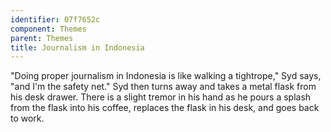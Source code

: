 ```yaml
---
identifier: 07f7652c
component: Themes
parent: Themes 
title: Journalism in Indonesia
---
```

"Doing proper journalism in Indonesia is like walking a tightrope," Syd
says, "and I'm the safety net." Syd then turns away and takes a metal
flask from his desk drawer. There is a slight tremor in his hand as he
pours a splash from the flask into his coffee, replaces the flask in his
desk, and goes back to work.
